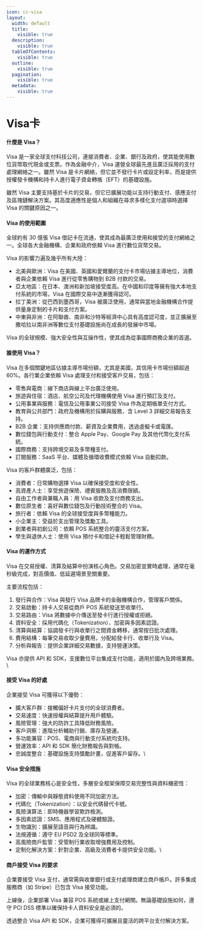 ```yaml
---
icon: cc-visa
layout:
  width: default
  title:
    visible: true
  description:
    visible: true
  tableOfContents:
    visible: true
  outline:
    visible: true
  pagination:
    visible: true
  metadata:
    visible: true
---
```


# Visa卡

#### 什麼是 Visa？

Visa 是一家全球支付科技公司，連接消費者、企業、銀行及政府，使其能使用數位貨幣取代現金或支票。作為金融中介，Visa 運營全球最先進且廣泛採用的支付處理網絡之一。雖然 Visa 是卡片網絡，但它並不發行卡片或設定利率，而是提供授權發卡機構和持卡人進行電子資金轉帳（EFT）的基礎設施。

雖然 Visa 主要支持基於卡片的交易，但它已擴展功能以支持行動支付、感應支付及區塊鏈解決方案。其高度適應性是個人和組織在尋求多樣化支付選項時選擇 Visa 的關鍵原因之一。

#### Visa 的使用範圍

全球約有 30 億張 Visa 借記卡在流通，使其成為最廣泛使用和接受的支付網絡之一。全球各大金融機構、企業和政府依賴 Visa 進行數位貨幣交易。

Visa 的影響力遍及幾乎所有大陸：

* 北美與歐洲：Visa 在美國、英國和愛爾蘭的支付卡市場佔據主導地位，消費者與企業依賴 Visa 進行從零售購物到 B2B 付款的交易。
* 亞太地區：在日本、澳洲和新加坡接受度高。在中國和印度等擁有強大本地支付系統的市場，Visa 在國際交易中逐漸獲得認可。
* 拉丁美洲：從巴西到墨西哥，Visa 被廣泛使用，通常與當地金融機構合作提供量身定制的卡片和支付方案。
* 中東與非洲：在阿聯酋、南非和沙特等經濟中心具有高度認可度，並正擴展至撒哈拉以南非洲等數位支付基礎設施尚在成長的發展中市場。

Visa 的全球規模、強大安全性與互操作性，使其成為從事國際商務企業的首選。



#### 誰使用 Visa？

Visa 在多個關鍵地區佔據主導市場份額，尤其是美國，其信用卡市場份額超過 60%。各行業企業依賴 Visa 處理支付和接受客戶交易，包括：

* 零售與電商：線下商店與線上平台廣泛使用。
* 旅遊與住宿：酒店、航空公司及代理機構使用 Visa 進行預訂及支付。
* 公用事業與服務：電信及公用事業公司接受 Visa 作為定期帳單支付方式。
* 教育與公共部門：政府及機構用於採購與服務，含 Level 3 詳細交易報告支持。
* B2B 企業：支持供應商付款、薪資及企業費用，透過虛擬卡或電匯。
* 數位錢包與行動支付：整合 Apple Pay、Google Pay 及其他代幣化支付系統。
* 國際商務：支持跨境交易及多幣種支付。
* 訂閱服務：SaaS 平台、媒體及循環收費模式依賴 Visa 自動扣款。



Visa 的客戶群體廣泛，包括：

* 消費者：日常購物選擇 Visa 以確保接受度和安全性。
* 高資產人士：享受旅遊保險、禮賓服務及高消費限額。
* 自由工作者與兼職人員：用 Visa 收款及支付商務支出。
* 數位原生者：喜好與數位錢包及行動技術整合的 Visa。
* 旅行者：依賴 Visa 的全球接受度與多幣種能力。
* 小企業主：受益於支出管理及獎勵工具。
* 創業者與初創公司：依賴 POS 系統整合的靈活支付方案。
* 學生與退休人士：使用 Visa 預付卡和借記卡輕鬆管理財務。



#### Visa 的運作方式

Visa 在交易授權、清算及結算中扮演核心角色。交易加密並實時處理，通常在毫秒級完成，對高價值、低延遲場景至關重要。

主要流程包括：

1. 發行與合作：Visa 與發行 Visa 品牌卡的金融機構合作，管理客戶關係。
2. 交易啟動：持卡人交易從商戶 POS 系統發送至收單行。
3. 交易路由：Visa 將數據中介傳送至發卡行進行授權或拒絕。
4. 資料安全：採用代碼化（Tokenization）、加密與多因素認證。
5. 清算與結算：協調發卡行與收單行之間資金轉移，通常按日批次處理。
6. 費用結構：每筆交易收取少量費用，分配給發卡行、收單行及 Visa。
7. 分析與報告：提供企業詳細交易數據，支持營運決策。

Visa 亦提供 API 和 SDK，支援數位平台集成支付功能，適用於國內及跨境業務。\


#### 接受 Visa 的好處

企業接受 Visa 可獲得以下優勢：

* 擴大客戶群：接觸偏好卡片支付的全球消費者。
* 交易速度：快速授權與結算提升用戶體驗。
* 風險管理：強大的防詐工具降低財務風險。
* 客戶洞察：進階分析輔助行銷、庫存及營運。
* 多功能兼容：POS、電商與行動支付系統均支持。
* 營運效率：API 和 SDK 簡化財務報告與對帳。
* 忠誠度整合：基礎設施支持獎勵計畫，促進客戶留存。\


#### Visa 安全措施

Visa 的全球業務核心是安全性，多層安全框架保障交易完整性與資料機密性：

* 加密：傳輸中與靜態資料使用不同加密方法。
* 代碼化（Tokenization）：以安全代碼替代卡號。
* 風險演算法：即時機器學習欺詐檢測。
* 多因素認證：SMS、應用程式及硬體驗證。
* 生物識別：擴展至語音與行為辨識。
* 法規遵循：遵守 EU PSD2 及全球同等標準。
* 高風險商戶監管：受管制行業收取增強費用及控制。
* 定制化解決方案：針對企業、高級及消費者卡提供安全功能。\


#### 商戶接受 Visa 的要求

企業要接受 Visa 支付，通常需與收單銀行或支付處理商建立商戶帳戶。許多集成服務商（如 Stripe）已包含 Visa 接受功能。

上線後，企業部署 Visa 兼容 POS 系統或線上支付網關。無論基礎設施如何，遵守 PCI DSS 標準以確保持卡人資料安全是必須的。

透過整合 Visa API 和 SDK，企業可獲得可擴展且靈活的跨平台支付解決方案。
